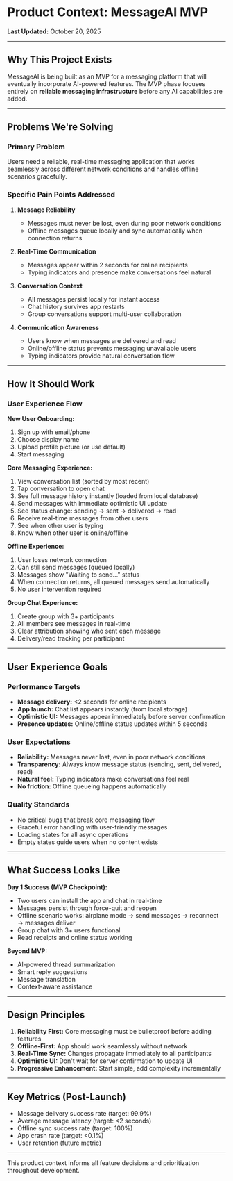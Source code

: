 # Product Context: MessageAI MVP

**Last Updated:** October 20, 2025

---

## Why This Project Exists

MessageAI is being built as an MVP for a messaging platform that will eventually incorporate AI-powered features. The MVP phase focuses entirely on **reliable messaging infrastructure** before any AI capabilities are added.

---

## Problems We're Solving

### Primary Problem
Users need a reliable, real-time messaging application that works seamlessly across different network conditions and handles offline scenarios gracefully.

### Specific Pain Points Addressed

1. **Message Reliability**
   - Messages must never be lost, even during poor network conditions
   - Offline messages queue locally and sync automatically when connection returns

2. **Real-Time Communication**
   - Messages appear within 2 seconds for online recipients
   - Typing indicators and presence make conversations feel natural

3. **Conversation Context**
   - All messages persist locally for instant access
   - Chat history survives app restarts
   - Group conversations support multi-user collaboration

4. **Communication Awareness**
   - Users know when messages are delivered and read
   - Online/offline status prevents messaging unavailable users
   - Typing indicators provide natural conversation flow

---

## How It Should Work

### User Experience Flow

**New User Onboarding:**
1. Sign up with email/phone
2. Choose display name
3. Upload profile picture (or use default)
4. Start messaging

**Core Messaging Experience:**
1. View conversation list (sorted by most recent)
2. Tap conversation to open chat
3. See full message history instantly (loaded from local database)
4. Send messages with immediate optimistic UI update
5. See status change: sending → sent → delivered → read
6. Receive real-time messages from other users
7. See when other user is typing
8. Know when other user is online/offline

**Offline Experience:**
1. User loses network connection
2. Can still send messages (queued locally)
3. Messages show "Waiting to send..." status
4. When connection returns, all queued messages send automatically
5. No user intervention required

**Group Chat Experience:**
1. Create group with 3+ participants
2. All members see messages in real-time
3. Clear attribution showing who sent each message
4. Delivery/read tracking per participant

---

## User Experience Goals

### Performance Targets
- **Message delivery:** <2 seconds for online recipients
- **App launch:** Chat list appears instantly (from local storage)
- **Optimistic UI:** Messages appear immediately before server confirmation
- **Presence updates:** Online/offline status updates within 5 seconds

### User Expectations
- **Reliability:** Messages never lost, even in poor network conditions
- **Transparency:** Always know message status (sending, sent, delivered, read)
- **Natural feel:** Typing indicators make conversations feel real
- **No friction:** Offline queueing happens automatically

### Quality Standards
- No critical bugs that break core messaging flow
- Graceful error handling with user-friendly messages
- Loading states for all async operations
- Empty states guide users when no content exists

---

## What Success Looks Like

**Day 1 Success (MVP Checkpoint):**
- Two users can install the app and chat in real-time
- Messages persist through force-quit and reopen
- Offline scenario works: airplane mode → send messages → reconnect → messages deliver
- Group chat with 3+ users functional
- Read receipts and online status working

**Beyond MVP:**
- AI-powered thread summarization
- Smart reply suggestions
- Message translation
- Context-aware assistance

---

## Design Principles

1. **Reliability First:** Core messaging must be bulletproof before adding features
2. **Offline-First:** App should work seamlessly without network
3. **Real-Time Sync:** Changes propagate immediately to all participants
4. **Optimistic UI:** Don't wait for server confirmation to update UI
5. **Progressive Enhancement:** Start simple, add complexity incrementally

---

## Key Metrics (Post-Launch)

- Message delivery success rate (target: 99.9%)
- Average message latency (target: <2 seconds)
- Offline sync success rate (target: 100%)
- App crash rate (target: <0.1%)
- User retention (future metric)

---

This product context informs all feature decisions and prioritization throughout development.

